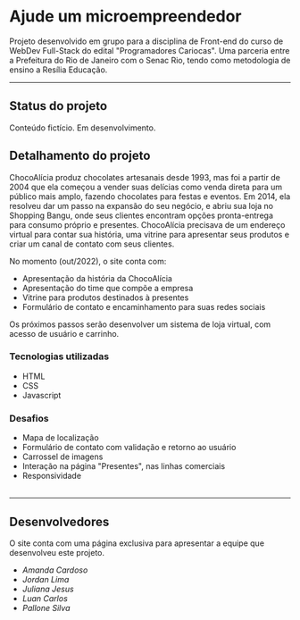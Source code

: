 # **Ajude um microempreendedor**

Projeto desenvolvido em grupo para a disciplina de Front-end do curso de WebDev Full-Stack do edital "Programadores Cariocas". Uma parceria entre a Prefeitura do Rio de Janeiro com o Senac Rio, tendo como metodologia de ensino a Resília Educação.

---

## **Status do projeto**

Conteúdo fictício. Em desenvolvimento.

## **Detalhamento do projeto**

ChocoAlícia produz chocolates artesanais desde 1993, mas foi a partir de 2004 que ela começou a vender suas delícias como venda direta para um público mais amplo, fazendo chocolates para festas e eventos. Em 2014, ela resolveu dar um passo na expansão do seu negócio, e abriu sua loja no Shopping Bangu, onde seus clientes encontram opções pronta-entrega para consumo próprio e presentes.
ChocoAlícia precisava de um endereço virtual para contar sua história, uma vitrine para apresentar seus produtos e criar um canal de contato com seus clientes.

No momento (out/2022), o site conta com:
- Apresentação da história da ChocoAlícia
- Apresentação do time que compõe a empresa
- Vitrine para produtos destinados à presentes
- Formulário de contato e encaminhamento para suas redes sociais

Os próximos passos serão desenvolver um sistema de loja virtual, com acesso de usuário e carrinho. 

### **Tecnologias utilizadas**
- HTML
- CSS
- Javascript

### **Desafios**
- Mapa de localização
- Formulário de contato com validação e retorno ao usuário
- Carrossel de imagens
- Interação na página "Presentes", nas linhas comerciais
- Responsividade
<br><br>

---

## **Desenvolvedores**

O site conta com uma página exclusiva para apresentar a equipe que desenvolveu este projeto.

- *Amanda Cardoso*<br>
- *Jordan Lima*<br>
- *Juliana Jesus*<br>
- *Luan Carlos*<br>
- *Pallone Silva*<br>
